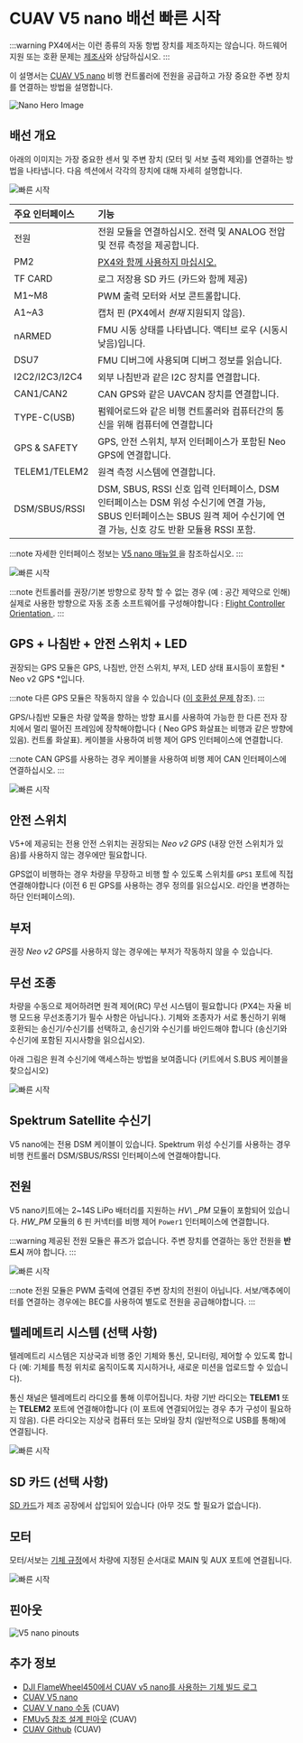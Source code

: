 # CUAV V5 nano 배선 빠른 시작

:::warning PX4에서는 이런 종류의 자동 항법 장치를 제조하지는 않습니다. 하드웨어 지원 또는 호환 문제는 [제조사](https://store.cuav.net/)와 상담하십시오.
:::

이 설명서는 [ CUAV V5 nano](../flight_controller/cuav_v5_nano.md) 비행 컨트롤러에 전원을 공급하고 가장 중요한 주변 장치를 연결하는 방법을 설명합니다.

![Nano Hero Image](../../assets/flight_controller/cuav_v5_nano/v5_nano_01.png)

## 배선 개요

아래의 이미지는 가장 중요한 센서 및 주변 장치 (모터 및 서보 출력 제외)를 연결하는 방법을 나타냅니다. 다음 섹션에서 각각의 장치에 대해 자세히 설명합니다.

![빠른 시작](../../assets/flight_controller/cuav_v5_nano/connection/v5_nano_quickstart_02.png)

| 주요 인터페이스        | 기능                                                                                                                  |
|:--------------- |:------------------------------------------------------------------------------------------------------------------- |
| 전원              | 전원 모듈을 연결하십시오. 전력 및 ANALOG 전압 및 전류 측정을 제공합니다.                                                                       |
| PM2             | [PX4와 함께 사용하지 마십시오.](../flight_controller/cuav_v5_nano.md#compatibility_pm2)                                        |
| TF CARD         | 로그 저장용 SD 카드 (카드와 함께 제공)                                                                                            |
| M1~M8           | PWM 출력 모터와 서보 콘트롤합니다.                                                                                               |
| A1~A3           | 캡처 핀 (PX4에서 *현재* 지원되지 않음).                                                                                          |
| nARMED          | FMU 시동 상태를 나타냅니다. 액티브 로우 (시동시 낮음)입니다.                                                                               |
| DSU7            | FMU 디버그에 사용되며 디버그 정보를 읽습니다.                                                                                         |
| I2C2/I2C3/I2C4  | 외부 나침반과 같은 I2C 장치를 연결합니다.                                                                                           |
| CAN1/CAN2       | CAN GPS와 같은 UAVCAN 장치를 연결합니다.                                                                                       |
| TYPE-C\(USB\) | 펌웨어로드와 같은 비행 컨트롤러와 컴퓨터간의 통신을 위해 컴퓨터에 연결합니다                                                                          |
| GPS & SAFETY    | GPS, 안전 스위치, 부저 인터페이스가 포함된 Neo GPS에 연결합니다.                                                                          |
| TELEM1/TELEM2   | 원격 측정 시스템에 연결합니다.                                                                                                   |
| DSM/SBUS/RSSI   | DSM, SBUS, RSSI 신호 입력 인터페이스, DSM 인터페이스는 DSM 위성 수신기에 연결 가능, SBUS 인터페이스는 SBUS 원격 제어 수신기에 연결 가능, 신호 강도 반환 모듈용 RSSI 포함. |


:::note
자세한 인터페이스 정보는 [ V5 nano 매뉴얼 ](http://manual.cuav.net/V5-nano.pdf)을 참조하십시오.
:::

![빠른 시작](../../assets/flight_controller/cuav_v5_nano/connection/v5_nano_quickstart_03.png)

:::note
컨트롤러를 권장/기본 방향으로 장착 할 수 없는 경우 (예 : 공간 제약으로 인해) 실제로 사용한 방향으로 자동 조종 소프트웨어를 구성해야합니다 : [ Flight Controller Orientation ](../advanced_features/rtk-gps.md).
:::

## GPS + 나침반 + 안전 스위치 + LED

권장되는 GPS 모듈은 GPS, 나침반, 안전 스위치, 부저, LED 상태 표시등이 포함된 * Neo v2 GPS *입니다.

:::note
다른 GPS 모듈은 작동하지 않을 수 있습니다 ([이 호환성 문제 ](../flight_controller/cuav_v5_nano.md#compatibility_gps) 참조).
:::

GPS/나침반 모듈은 차량 앞쪽을 향하는 방향 표시를 사용하여 가능한 한 다른 전자 장치에서 멀리 떨어진 프레임에 장착해야합니다 ( Neo GPS 화살표는 비행과 같은 방향에 있음). 컨트롤 화살표). 케이블을 사용하여 비행 제어 GPS 인터페이스에 연결합니다.

:::note CAN
GPS를 사용하는 경우 케이블을 사용하여 비행 제어 CAN 인터페이스에 연결하십시오.
:::

![빠른 시작](../../assets/flight_controller/cuav_v5_nano/connection/v5_nano_quickstart_04.png)

## 안전 스위치

V5+에 제공되는 전용 안전 스위치는 권장되는 *Neo v2 GPS* (내장 안전 스위치가 있음)를 사용하지 않는 경우에만 필요합니다.

GPS없이 비행하는 경우 차량을 무장하고 비행 할 수 있도록 스위치를 `GPS1` 포트에 직접 연결해야합니다 (이전 6 핀 GPS를 사용하는 경우 정의를 읽으십시오. 라인을 변경하는 하단 인터페이스의).

## 부저

권장 *Neo v2 GPS*를 사용하지 않는 경우에는 부저가 작동하지 않을 수 있습니다.

## 무선 조종

차량을 수동으로 제어하려면 원격 제어(RC) 무선 시스템이 필요합니다 (PX4는 자율 비행 모드용 무선조종기가 필수 사항은 아닙니다.). 기체와 조종자가 서로 통신하기 위해 호환되는 송신기/수신기를 선택하고, 송신기와 수신기를 바인드해야 합니다 (송신기와 수신기에 포함된 지시사항을 읽으십시오).

아래 그림은 원격 수신기에 액세스하는 방법을 보여줍니다 (키트에서 S.BUS 케이블을 찾으십시오)

![빠른 시작](../../assets/flight_controller/cuav_v5_nano/connection/v5_nano_quickstart_05.png)

## Spektrum Satellite 수신기

V5 nano에는 전용 DSM 케이블이 있습니다. Spektrum 위성 수신기를 사용하는 경우 비행 컨트롤러 DSM/SBUS/RSSI 인터페이스에 연결해야합니다.

## 전원

V5 nano키트에는 2~14S LiPo 배터리를 지원하는 *HV\ _PM* 모듈이 포함되어 있습니다. *HW\_PM* 모듈의 6 핀 커넥터를 비행 제어 `Power1` 인터페이스에 연결합니다.

:::warning
제공된 전원 모듈은 퓨즈가 없습니다. 주변 장치를 연결하는 동안 전원을 **반드시** 꺼야 합니다.
:::

![빠른 시작](../../assets/flight_controller/cuav_v5_nano/connection/v5_nano_quickstart_06.png)

:::note
전원 모듈은 PWM 출력에 연결된 주변 장치의 전원이 아닙니다. 서보/액추에이터를 연결하는 경우에는 BEC를 사용하여 별도로 전원을 공급해야합니다.
:::

## 텔레메트리 시스템 (선택 사항)

텔레메트리 시스템은 지상국과 비행 중인 기체와 통신, 모니터링, 제어할 수 있도록 합니다 (예: 기체를 특정 위치로 움직이도록 지시하거나, 새로운 미션을 업로드할 수 있습니다).

통신 채널은 텔레메트리 라디오를 통해 이루어집니다. 차량 기반 라디오는 **TELEM1** 또는 **TELEM2** 포트에 연결해야합니다 (이 포트에 연결되어있는 경우 추가 구성이 필요하지 않음). 다른 라디오는 지상국 컴퓨터 또는 모바일 장치 (일반적으로 USB를 통해)에 연결됩니다.

![빠른 시작](../../assets/flight_controller/cuav_v5_nano/connection/v5_nano_quickstart_07.png)

<span id="sd_card"></span>

## SD 카드 (선택 사항)

[SD 카드](../getting_started/px4_basic_concepts.md#sd_cards)가 제조 공장에서 삽입되어 있습니다 (아무 것도 할 필요가 없습니다).

## 모터

모터/서보는 [기체 규정](../airframes/airframe_reference.md)에서 차량에 지정된 순서대로 MAIN 및 AUX 포트에 연결됩니다.

![빠른 시작](../../assets/flight_controller/cuav_v5_nano/connection/v5_nano_quickstart_06.png)

## 핀아웃

![V5 nano pinouts](../../assets/flight_controller/cuav_v5_nano/v5_nano_pinouts.png)

## 추가 정보

- [DJI FlameWheel450에서 CUAV v5 nano를 사용하는 기체 빌드 로그](../frames_multicopter/dji_f450_cuav_5nano.md)
- [CUAV V5 nano](../flight_controller/cuav_v5_nano.md)
- [CUAV V nano 수동](http://manual.cuav.net/V5-nano.pdf) (CUAV)
- [FMUv5 참조 설계 핀아웃](https://docs.google.com/spreadsheets/d/1-n0__BYDedQrc_2NHqBenG1DNepAgnHpSGglke-QQwY/edit#gid=912976165) (CUAV)
- [CUAV Github](https://github.com/cuav) (CUAV)